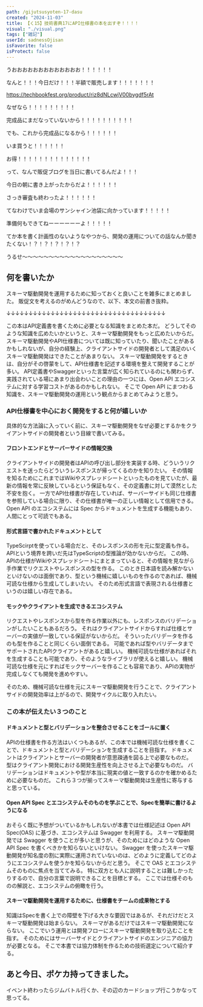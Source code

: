 ```yaml
---
path: /gijutsusyoten-17-dasu
created: "2024-11-03"
title: 【く15】技術書典17にAPI仕様書の本を出すぞ！！！！
visual: "./visual.png"
tags: ["雑記"]
userId: sadnessOjisan
isFavorite: false
isProtect: false
---
```


うおおおおおおおおおおおおお！！！！！！

なんと！！！今日だけ！！！半額で販売します！！！！！！！

https://techbookfest.org/product/riz8dNLcwjV00bygdf5rAt

なぜなら！！！！！！！！！

完成品にまだなっていないから！！！！！！！！！！

でも、これから完成品になるから！！！！！！

いま買うと！！！！！！

お得！！！！！！！！！！！！！！

って、なんで販促ブログを当日に書いてるんだよ！！！

今日の朝に書き上がったからだよ！！！！！！

さっき審査も終わったよ！！！！！！

てなわけでいま会場のサンシャイン池袋に向かっています！！！！！

準備何もできてねーーーーーーよ！！！！！

てか本を書く計画性のないようなやつから、開発の運用についての話なんか聞きたくない！？！？！？！？！？

うるせ〜〜〜〜〜〜〜〜〜〜〜〜〜〜〜〜〜〜〜

## 何を書いたか

スキーマ駆動開発を運用するために知っておくと良いことを雑多にまとめました。
販促文を考えるのがめんどうなので、以下、本文の前書き抜粋。

↓↓↓↓↓↓↓↓↓↓↓↓↓↓↓↓↓↓↓↓↓↓↓↓↓↓↓↓↓↓↓↓↓↓↓↓

この本はAPI定義書を書くために必要となる知識をまとめた本だ。
どうしてそのような知識を広めたいかというと、スキーマ駆動開発をもっと広めたいからだ。
スキーマ駆動開発やAPI仕様書については既に知っていたり、聞いたことがあるかもしれないが、自分の経験上、クライアントサイドの開発者として満足のいくスキーマ駆動開発はできたことがあまりない。
スキーマ駆動開発をするときは、自分がその啓蒙をして、API仕様書を記述する環境を整えて開発することが多い。
API定義書やSwaggerといった言葉が広く知られているのにも関わらず、実践されている場にあまり出会わいことの理由の一つには、Open API エコシステムに対する学習コストがあるのかもしれない。
そこで Open API にまつわる知識を、スキーマ駆動開発の運用という観点からまとめてみようと思う。

### API仕様書を中心におく開発をすると何が嬉しいか

具体的な方法論に入っていく前に、スキーマ駆動開発をなぜ必要とするかをクライアントサイドの開発者という目線で書いてみる。

#### フロントエンドとサーバーサイドの情報交換

クライアントサイドの開発者はAPIの呼び出し部分を実装する時、どういうリクエストを送ったらどういうレスポンスが帰ってくるのかを知りたい。
その情報を知るためにこれまではWikiやスプレッドシートといったものを見ていたが、最新の情報を常に反映しているという保証もなく、その定義書に対して漠然とした不安を抱く。
一方でAPI仕様書が存在していれば、サーバーサイドも同じ仕様書を参照している場合に限り、その仕様書が唯一の正しい情報として信用できる。
Open API のエコシステムには Spec からドキュメントを生成する機能もあり、人間にとって可読でもある。

#### 形式言語で書かれたドキュメントとして

TypeScirptを使っている場合だと、そのレスポンスの形を元に型定義も作る。
APIという境界を跨いだ先はTypeScriptの型推論が効かないからだ。
この時、APIの仕様がWikiやスプレッドシートにまとまっていると、その情報を見ながら手作業でリクエストやレスポンスの型を作る。
このとき日本語を読み解かないといけないのは面倒であり、型という機械に嬉しいものを作るのであれば、機械可読な仕様から生成してしまいたい。
そのため形式言語で表現される仕様書というのは嬉しい存在である。

#### モックやクライアントを生成できるエコシステム

リクエストやレスポンスから型を作る作業以外にも、レスポンスのバリデーションがしたいこともあるだろう。
それはクライアントサイドからすれば仕様とサーバーの実値が一致している保証がないからだ。
そういったバリデータを作るのも型を作ることと同じくらい面倒である。
可能であれば型やバリデータまでサポートされたAPIクライアントがあると嬉しい。
機械可読な仕様があればそれを生成することも可能であり、そのようなライブラリが使えると嬉しい。
機械可読な仕様を元にすればモックサーバーを作ることも容易であり、APIの実物が完成しなくても開発を進めやすい。

そのため、機械可読な仕様を元にスキーマ駆動開発を行うことで、クライアントサイドの開発効率は上がるので、開発サイクルに取り入れたい。

### この本が伝えたい３つのこと

#### ドキュメントと型とバリデーションを整合させることをゴールに置く

APIの仕様書を作る方法はいくつもあるが、この本では機械可読な仕様を書くことで、ドキュメントと型とバリデーションを生成することを目指す。
ドキュメントはクライアントとサーバーの開発者が意思疎通を図る上で必要なものだ。
型はクライアント開発における開発生産性を向上させる上で必要なものだ。
バリデーションはドキュメントや型が本当に現実の値と一致するのかを確かめるために必要なものだ。
これら３つが揃ってスキーマ駆動開発は生産性に寄与すると思っている。

#### Open API Spec とエコシステムそのものを学ぶことで、Specを簡単に書けるようになる

おそらく既に予想がついているかもしれないが本書では仕様記述は Open API Spec(OAS) に基づき、エコシステムは Swagger を利用する。
スキーマ駆動開発では Swagger を使うことが多いと思うが、そのためにはどのような Open API Spec を書くべきかを知らないといけない。
Swagger を使ったスキーマ駆動開発が知名度の割に実際に運用されていないのは、どのように定義してどのようにエコシステムを使うかを知らないからだと思う。
そこで OAS とエコシステムそのものに焦点を当ててみる。
特に双方とも人に説明することは難しかったりするので、自分の言葉で説明できることを目標とする。
ここでは仕様そのものの解説と、エコシステムの俯瞰を行う。

#### スキーマ駆動開発を運用するために、仕様書をチームの成果物とする

知識はSpecを書く上での障壁を下げる大きな要因ではあるが、それだけだとスキーマ駆動開発は始まらない。
スキーマがあるだけではスキーマ駆動開発にならない。
ここでいう運用とは開発フローにスキーマ駆動開発を取り込むことを指す。
そのためにはサーバーサイドとクライアントサイドのエンジニアの協力が必要となる。
そこで本書では協力体制を作るための技術選定について紹介する。

## あと今日、ポケカ持ってきました。

イベント終わったらジムバトル行くか、その辺のカードショップ行こうかなって思ってる。
